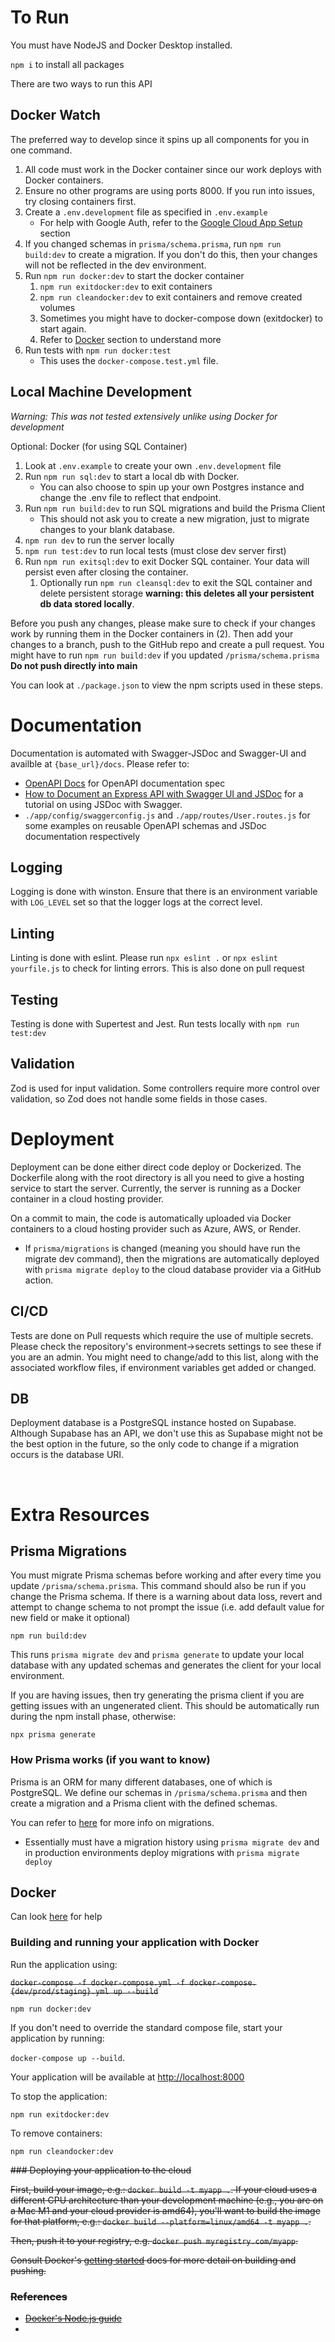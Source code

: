 # To Run

You must have NodeJS and Docker Desktop installed.

`npm i` to install all packages

There are two ways to run this API

## Docker Watch

The preferred way to develop since it spins up all components for you in one command.

   1. All code must work in the Docker container since our work deploys with Docker containers.
   2. Ensure no other programs are using ports 8000. If you run into issues, try closing containers first.
   3. Create a `.env.development` file as specified in `.env.example`
      - For help with Google Auth, refer to the [Google Cloud App Setup](/docs/googleauth.md#google-cloud-app-setup) section
   4. If you changed schemas in `prisma/schema.prisma`, run `npm run build:dev` to create a migration. If you don't do this, then your changes will not be reflected in the dev environment.
   5. Run `npm run docker:dev` to start the docker container
      1. `npm run exitdocker:dev` to exit containers
      2. `npm run cleandocker:dev` to exit containers and remove created volumes
      3. Sometimes you might have to docker-compose down (exitdocker) to start again.
      4. Refer to [Docker](#docker) section to understand more
   6. Run tests with `npm run docker:test`
      - This uses the `docker-compose.test.yml` file.

## Local Machine Development

*Warning: This was not tested extensively unlike using Docker for development*

Optional: Docker (for using SQL Container)

   1. Look at `.env.example` to create your own `.env.development` file
   2. Run `npm run sql:dev` to start a local db with Docker.
      - You can also choose to spin up your own Postgres instance and change the .env file to reflect that endpoint.
   3. Run `npm run build:dev` to run SQL migrations and build the Prisma Client
      - This should not ask you to create a new migration, just to migrate changes to your blank database.
   4. `npm run dev` to run the server locally
   5. `npm run test:dev` to run local tests (must close dev server first)
   6. Run `npm run exitsql:dev` to exit Docker SQL container. Your data will persist even after closing the container.
      1. Optionally run `npm run cleansql:dev` to exit the SQL container and delete persistent storage **warning: this deletes all your persistent db data stored locally**.

Before you push any changes, please make sure to check if your changes work by running them in the Docker containers in (2). Then add your changes to a branch, push to the GitHub repo and create a pull request. You might have to run `npm run build:dev` if you updated `/prisma/schema.prisma`
**Do not push directly into main**

You can look at `./package.json` to view the npm scripts used in these steps.

# Documentation

Documentation is automated with Swagger-JSDoc and Swagger-UI and availble at `{base_url}/docs`. Please refer to:

- [OpenAPI Docs](https://swagger.io/docs/specification/v3_0/about/) for OpenAPI documentation spec
- [How to Document an Express API with Swagger UI and JSDoc](https://dev.to/kabartolo/how-to-document-an-express-api-with-swagger-ui-and-jsdoc-50do) for a tutorial on using JSDoc with Swagger.
- `./app/config/swaggerconfig.js` and `./app/routes/User.routes.js` for some examples on reusable OpenAPI schemas and JSDoc documentation respectively

## Logging

Logging is done with winston. Ensure that there is an environment variable with `LOG_LEVEL` set so that the logger logs at the correct level.

## Linting

Linting is done with eslint. Please run `npx eslint .` or `npx eslint yourfile.js` to check for linting errors. This is also done on pull request

## Testing

Testing is done with Supertest and Jest. Run tests locally with `npm run test:dev`

## Validation

Zod is used for input validation. Some controllers require more control over validation, so Zod does not handle some fields in those cases.

# Deployment

Deployment can be done either direct code deploy or Dockerized. The Dockerfile along with the root directory is all you need to give a hosting service to start the server. Currently, the server is running as a Docker container in a cloud hosting provider.

On a commit to main, the code is automatically uploaded via Docker containers to a cloud hosting provider such as Azure, AWS, or Render.

- If `prisma/migrations` is changed (meaning you should have run the migrate dev command), then the migrations are automatically deployed with `prisma migrate deploy` to the cloud database provider via a GitHub action.

## CI/CD

Tests are done on Pull requests which require the use of multiple secrets. Please check the repository's environment->secrets settings to see these if you are an admin. You might need to change/add to this list, along with the associated workflow files, if environment variables get added or changed.

## DB

Deployment database is a PostgreSQL instance hosted on Supabase. Although Supabase has an API, we don't use this as Supabase might not be the best option in the future, so the only code to change if a migration occurs is the database URI.

<br/>

# Extra Resources

## Prisma Migrations

You must migrate Prisma schemas before working and after every time you update `/prisma/schema.prisma`. This command should also be run if you change the Prisma schema. If there is a warning about data loss, revert and attempt to change schema to not prompt the issue (i.e. add default value for new field or make it optional)

`npm run build:dev`

This runs `prisma migrate dev` and `prisma generate` to update your local database with any updated schemas and generates the client for your local environment.

If you are having issues, then try generating the prisma client if you are getting issues with an ungenerated client. This should be automatically run during the npm install phase, otherwise:

`npx prisma generate`

### How Prisma works (if you want to know)

Prisma is an ORM for many different databases, one of which is PostgreSQL. We define our schemas in `/prisma/schema.prisma` and then create a migration and a Prisma client with the defined schemas.

You can refer to [here](https://www.prisma.io/docs/orm/prisma-migrate/workflows/development-and-production) for more info on migrations.

- Essentially must have a migration history using `prisma migrate dev` and in production environments deploy migrations with `prisma migrate deploy`

## Docker

Can look [here](https://docs.docker.com/guides/nodejs/develop/) for help

### Building and running your application with Docker

Run the application using:

<del>`docker-compose -f docker-compose.yml -f docker-compose.{dev/prod/staging}.yml up --build`<del>

`npm run docker:dev`

If you don't need to override the standard compose file, start your application by running:

`docker-compose up --build`.

Your application will be available at <http://localhost:8000>

To stop the application:

`npm run exitdocker:dev`

To remove containers:

`npm run cleandocker:dev`

<del>
### Deploying your application to the cloud

First, build your image, e.g.: `docker build -t myapp .`.
If your cloud uses a different CPU architecture than your development
machine (e.g., you are on a Mac M1 and your cloud provider is amd64),
you'll want to build the image for that platform, e.g.:
`docker build --platform=linux/amd64 -t myapp .`.

Then, push it to your registry, e.g. `docker push myregistry.com/myapp`.

Consult Docker's [getting started](https://docs.docker.com/go/get-started-sharing/)
docs for more detail on building and pushing.

### References

- [Docker's Node.js guide](https://docs.docker.com/language/nodejs/)
-

</del>
